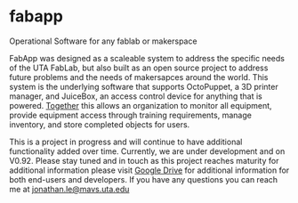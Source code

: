 # fabapp
Operational Software for any fablab or makerspace

FabApp was designed as a scaleable system to address the specific needs of the UTA FabLab, but also built as an open source project to address future problems and the needs of makersapces around the world. This system is the underlying software that supports OctoPuppet, a 3D printer manager, and JuiceBox, an access control device for anything that is powered. [Together](https://drive.google.com/open?id=0BzhfhIHqhlx1ekFxRVc0VTBLRHc) this allows an organization to monitor all equipment, provide equipment access through training requirements, manage inventory, and store completed objects for users.

This is a project in progress and will continue to have additional functionality added over time. Currently, we are under development and on V0.92.  Please stay tuned and in touch as this project reaches maturity for additional information please visit [Google Drive](https://drive.google.com/open?id=0BzhfhIHqhlx1WldacWF0d3lkYWs) for additional information for both end-users and developers.
If you have any questions you can reach me at jonathan.le@mavs.uta.edu

